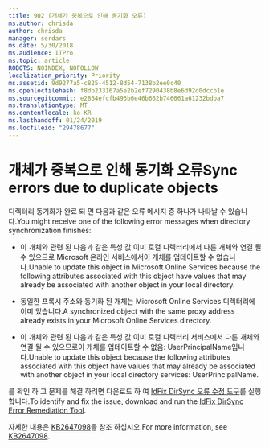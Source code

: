 ```yaml
---
title: 902 (개체가 중복으로 인해 동기화 오류)
ms.author: chrisda
author: chrisda
manager: serdars
ms.date: 5/30/2018
ms.audience: ITPro
ms.topic: article
ROBOTS: NOINDEX, NOFOLLOW
localization_priority: Priority
ms.assetid: 9d9277a5-c825-4512-8d54-7138b2ee0c40
ms.openlocfilehash: f8db233167a5e2b2ef7290438b8e6d92d0dccb1e
ms.sourcegitcommit: e2864efcfb493b6e46b662b746661a61232bdba7
ms.translationtype: MT
ms.contentlocale: ko-KR
ms.lasthandoff: 01/24/2019
ms.locfileid: "29478677"
---
```

# <a name="sync-errors-due-to-duplicate-objects"></a><span data-ttu-id="b23ae-102">개체가 중복으로 인해 동기화 오류</span><span class="sxs-lookup"><span data-stu-id="b23ae-102">Sync errors due to duplicate objects</span></span>

<span data-ttu-id="b23ae-103">디렉터리 동기화가 완료 되 면 다음과 같은 오류 메시지 중 하나가 나타날 수 있습니다.</span><span class="sxs-lookup"><span data-stu-id="b23ae-103">You might receive one of the following error messages when directory synchronization finishes:</span></span>
  
- <span data-ttu-id="b23ae-104">이 개체와 관련 된 다음과 같은 특성 값 이미 로컬 디렉터리에서 다른 개체와 연결 될 수 있으므로 Microsoft 온라인 서비스에서이 개체를 업데이트할 수 없습니다.</span><span class="sxs-lookup"><span data-stu-id="b23ae-104">Unable to update this object in Microsoft Online Services because the following attributes associated with this object have values that may already be associated with another object in your local directory.</span></span>
    
- <span data-ttu-id="b23ae-105">동일한 프록시 주소와 동기화 된 개체는 Microsoft Online Services 디렉터리에 이미 있습니다.</span><span class="sxs-lookup"><span data-stu-id="b23ae-105">A synchronized object with the same proxy address already exists in your Microsoft Online Services directory.</span></span>
    
- <span data-ttu-id="b23ae-106">이 개체와 관련 된 다음과 같은 특성 값 이미 로컬 디렉터리 서비스에서 다른 개체와 연결 될 수 있으므로이 개체를 업데이트할 수 없음: UserPrincipalName입니다.</span><span class="sxs-lookup"><span data-stu-id="b23ae-106">Unable to update this object because the following attributes associated with this object have values that may already be associated with another object in your local directory services: UserPrincipalName.</span></span>
    
<span data-ttu-id="b23ae-107">를 확인 하 고 문제를 해결 하려면 다운로드 하 여 [IdFix DirSync 오류 수정 도구](https://www.microsoft.com/download/details.aspx?id=36832)를 실행 합니다.</span><span class="sxs-lookup"><span data-stu-id="b23ae-107">To identify and fix the issue, download and run the [IdFix DirSync Error Remediation Tool](https://www.microsoft.com/download/details.aspx?id=36832).</span></span>
  
<span data-ttu-id="b23ae-108">자세한 내용은 [KB2647098](https://support.microsoft.com/help/2647098/duplicate-or-invalid-attributes-prevent-directory-synchronization-in-o)을 참조 하십시오.</span><span class="sxs-lookup"><span data-stu-id="b23ae-108">For more information, see [KB2647098](https://support.microsoft.com/help/2647098/duplicate-or-invalid-attributes-prevent-directory-synchronization-in-o).</span></span>
  

